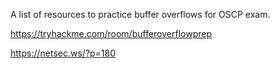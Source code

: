 A list of resources to practice buffer overflows for OSCP exam.

https://tryhackme.com/room/bufferoverflowprep

https://netsec.ws/?p=180
